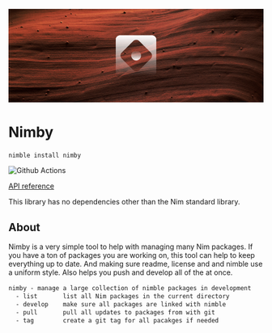 ![Nimby Logo](docs/nimbyLogo.png)

# Nimby

`nimble install nimby`

![Github Actions](https://github.com/treeform/nimby/workflows/Github%20Actions/badge.svg)

[API reference](https://treeform.github.io/nimby)

This library has no dependencies other than the Nim standard library.

## About

Nimby is a very simple tool to help with managing many Nim packages. If you have a ton of packages you are working on, this tool can help to keep everything up to date. And making sure readme, license and and nimble use a uniform style. Also helps you push and develop all of the at once.

```
nimby - manage a large collection of nimble packages in development
  - list       list all Nim packages in the current directory
  - develop    make sure all packages are linked with nimble
  - pull       pull all updates to packages from with git
  - tag        create a git tag for all pacakges if needed
```

